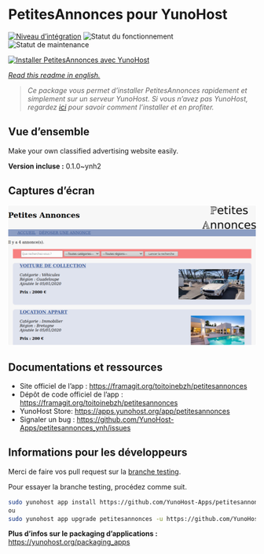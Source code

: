 <!--
N.B.: This README was automatically generated by https://github.com/YunoHost/apps/tree/master/tools/README-generator
It shall NOT be edited by hand.
-->

# PetitesAnnonces pour YunoHost

[![Niveau d’intégration](https://dash.yunohost.org/integration/petitesannonces.svg)](https://dash.yunohost.org/appci/app/petitesannonces) ![Statut du fonctionnement](https://ci-apps.yunohost.org/ci/badges/petitesannonces.status.svg) ![Statut de maintenance](https://ci-apps.yunohost.org/ci/badges/petitesannonces.maintain.svg)

[![Installer PetitesAnnonces avec YunoHost](https://install-app.yunohost.org/install-with-yunohost.svg)](https://install-app.yunohost.org/?app=petitesannonces)

*[Read this readme in english.](./README.md)*

> *Ce package vous permet d’installer PetitesAnnonces rapidement et simplement sur un serveur YunoHost.
Si vous n’avez pas YunoHost, regardez [ici](https://yunohost.org/#/install) pour savoir comment l’installer et en profiter.*

## Vue d’ensemble

Make your own classified advertising website easily.

**Version incluse :** 0.1.0~ynh2

## Captures d’écran

![Capture d’écran de PetitesAnnonces](./doc/screenshots/demo.png)

## Documentations et ressources

* Site officiel de l’app : <https://framagit.org/toitoinebzh/petitesannonces>
* Dépôt de code officiel de l’app : <https://framagit.org/toitoinebzh/petitesannonces>
* YunoHost Store: <https://apps.yunohost.org/app/petitesannonces>
* Signaler un bug : <https://github.com/YunoHost-Apps/petitesannonces_ynh/issues>

## Informations pour les développeurs

Merci de faire vos pull request sur la [branche testing](https://github.com/YunoHost-Apps/petitesannonces_ynh/tree/testing).

Pour essayer la branche testing, procédez comme suit.

``` bash
sudo yunohost app install https://github.com/YunoHost-Apps/petitesannonces_ynh/tree/testing --debug
ou
sudo yunohost app upgrade petitesannonces -u https://github.com/YunoHost-Apps/petitesannonces_ynh/tree/testing --debug
```

**Plus d’infos sur le packaging d’applications :** <https://yunohost.org/packaging_apps>